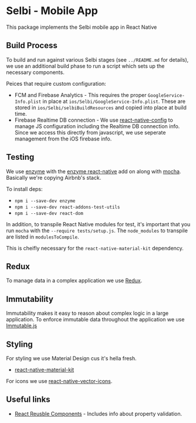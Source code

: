 Selbi - Mobile App
==================

This package implements the Selbi mobile app in React Native

Build Process
-------------

To build and run against various Selbi stages (see `../README.md` for details), we use an additional
build phase to run a script which sets up the necessary components.

Peices that require custom configuration:
- FCM and Firebase Analytics - This requires the proper `GoogleService-Info.plist` in place at
`ios/Selbi/GoogleService-Info.plist`. These are stored in `ios/Selbi/selbiBuildResources` and copied
 into place at build time.
- Firebase Realtime DB connection - We use [react-native-config](https://github.com/luggit/react-native-config)
to manage JS configuration including the Realtime DB connection info. Since we access this directly
from javascript, we use seperate management from the iOS firebase info.

Testing
-------

We use [enzyme](https://github.com/airbnb/enzyme) with the
[enzyme react-native](https://github.com/airbnb/enzyme/blob/master/docs/guides/react-native.md) add
on along with [mocha](https://mochajs.org/). Basically we're copying Airbnb's stack.

To install deps:
- `npm i --save-dev enzyme`
- `npm i --save-dev react-addons-test-utils`
- `npm i --save-dev react-dom`

In addition, to transpile React Native modules for test, it's important that you run `mocha` with
the `--require tests/setup.js`. The `node_modules` to transpile are listed in `modulesToCompile`.

This is cheifly necessary for the `react-native-material-kit` dependency.

Redux
-----
To manage data in a complex application we use
[Redux](http://redux.js.org/docs/introduction/index.html).


Immutability
------------
Immutability makes it easy to reason about complex logic in a large application. To enforce
immutable data throughout the application we use
[Immutable.js](https://facebook.github.io/immutable-js/)

Styling
-------
For styling we use Material Design cus it's hella fresh.

- [react-native-material-kit](https://github.com/xinthink/react-native-material-kit)

For icons we use [react-native-vector-icons](https://github.com/oblador/react-native-vector-icons).


Useful links
------------
- [React Reusble Components](https://facebook.github.io/react/docs/reusable-components.html) -
Includes info about property validation.